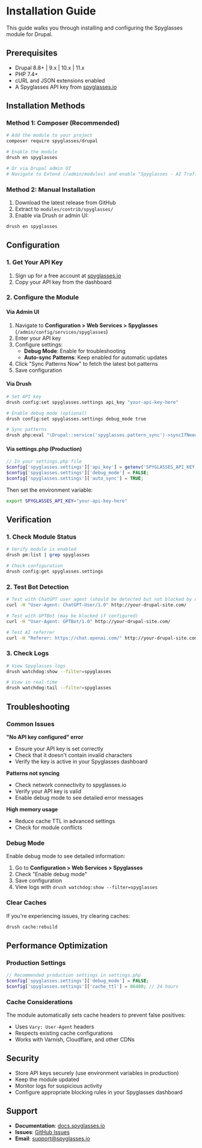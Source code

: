 # Installation Guide

This guide walks you through installing and configuring the Spyglasses module for Drupal.

## Prerequisites

- Drupal 8.8+ | 9.x | 10.x | 11.x
- PHP 7.4+
- cURL and JSON extensions enabled
- A Spyglasses API key from [spyglasses.io](https://www.spyglasses.io)

## Installation Methods

### Method 1: Composer (Recommended)

```bash
# Add the module to your project
composer require spyglasses/drupal

# Enable the module
drush en spyglasses

# Or via Drupal admin UI
# Navigate to Extend (/admin/modules) and enable "Spyglasses - AI Traffic Analytics"
```

### Method 2: Manual Installation

1. Download the latest release from GitHub
2. Extract to `modules/contrib/spyglasses/`
3. Enable via Drush or admin UI:

```bash
drush en spyglasses
```

## Configuration

### 1. Get Your API Key

1. Sign up for a free account at [spyglasses.io](https://www.spyglasses.io)
2. Copy your API key from the dashboard

### 2. Configure the Module

#### Via Admin UI

1. Navigate to **Configuration > Web Services > Spyglasses**
   (`/admin/config/services/spyglasses`)
2. Enter your API key
3. Configure settings:
   - **Debug Mode**: Enable for troubleshooting
   - **Auto-sync Patterns**: Keep enabled for automatic updates
4. Click "Sync Patterns Now" to fetch the latest bot patterns
5. Save configuration

#### Via Drush

```bash
# Set API key
drush config:set spyglasses.settings api_key "your-api-key-here"

# Enable debug mode (optional)
drush config:set spyglasses.settings debug_mode true

# Sync patterns
drush php:eval "\Drupal::service('spyglasses.pattern_sync')->syncIfNeeded();"
```

#### Via settings.php (Production)

```php
// In your settings.php file
$config['spyglasses.settings']['api_key'] = getenv('SPYGLASSES_API_KEY');
$config['spyglasses.settings']['debug_mode'] = FALSE;
$config['spyglasses.settings']['auto_sync'] = TRUE;
```

Then set the environment variable:

```bash
export SPYGLASSES_API_KEY="your-api-key-here"
```

## Verification

### 1. Check Module Status

```bash
# Verify module is enabled
drush pm:list | grep spyglasses

# Check configuration
drush config:get spyglasses.settings
```

### 2. Test Bot Detection

```bash
# Test with ChatGPT user agent (should be detected but not blocked by default)
curl -H "User-Agent: ChatGPT-User/1.0" http://your-drupal-site.com/

# Test with GPTBot (may be blocked if configured)
curl -H "User-Agent: GPTBot/1.0" http://your-drupal-site.com/

# Test AI referrer
curl -H "Referer: https://chat.openai.com/" http://your-drupal-site.com/
```

### 3. Check Logs

```bash
# View Spyglasses logs
drush watchdog:show --filter=spyglasses

# View in real-time
drush watchdog:tail --filter=spyglasses
```

## Troubleshooting

### Common Issues

**"No API key configured" error**
- Ensure your API key is set correctly
- Check that it doesn't contain invalid characters
- Verify the key is active in your Spyglasses dashboard

**Patterns not syncing**
- Check network connectivity to spyglasses.io
- Verify your API key is valid
- Enable debug mode to see detailed error messages

**High memory usage**
- Reduce cache TTL in advanced settings
- Check for module conflicts

### Debug Mode

Enable debug mode to see detailed information:

1. Go to **Configuration > Web Services > Spyglasses**
2. Check "Enable debug mode"
3. Save configuration
4. View logs with `drush watchdog:show --filter=spyglasses`

### Clear Caches

If you're experiencing issues, try clearing caches:

```bash
drush cache:rebuild
```

## Performance Optimization

### Production Settings

```php
// Recommended production settings in settings.php
$config['spyglasses.settings']['debug_mode'] = FALSE;
$config['spyglasses.settings']['cache_ttl'] = 86400; // 24 hours
```

### Cache Considerations

The module automatically sets cache headers to prevent false positives:

- Uses `Vary: User-Agent` headers
- Respects existing cache configurations
- Works with Varnish, Cloudflare, and other CDNs

## Security

- Store API keys securely (use environment variables in production)
- Keep the module updated
- Monitor logs for suspicious activity
- Configure appropriate blocking rules in your Spyglasses dashboard

## Support

- **Documentation**: [docs.spyglasses.io](https://docs.spyglasses.io)
- **Issues**: [GitHub Issues](https://github.com/spyglasses/spyglasses-drupal/issues)
- **Email**: support@spyglasses.io
